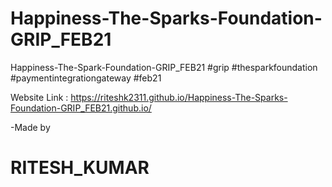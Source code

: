 # Happiness-The-Sparks-Foundation-GRIP_FEB21


Happiness-The-Spark-Foundation-GRIP_FEB21 #grip #thesparkfoundation #paymentintegrationgateway #feb21


Website Link : https://riteshk2311.github.io/Happiness-The-Sparks-Foundation-GRIP_FEB21.github.io/





-Made by
<h1>RITESH_KUMAR</h1>
